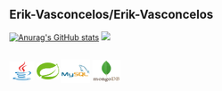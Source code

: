 
## Erik-Vasconcelos/Erik-Vasconcelos

[![Anurag's GitHub stats](https://github-readme-stats.vercel.app/api?username=Erik-Vasconcelos&count_private=true&show_icons=true&theme=dark)](https://github.com/Erik-Vasconcelos/github-readme-stats)
<img src="https://github-readme-stats.vercel.app/api/top-langs/?username=Erik-Vasconcelos&layout=compact&theme=dark"/>

<div style="display: inline_block"><br>
  <img align="center" alt="Java" height="35" width="45" src="https://raw.githubusercontent.com/devicons/devicon/master/icons/java/java-original.svg">
  <img align="center" alt="Spring" height="30" width="40" src="https://github.com/devicons/devicon/blob/master/icons/spring/spring-original.svg">
  <img align="center" alt="Myslq" height="42" width="52" src="https://github.com/devicons/devicon/blob/master/icons/mysql/mysql-original-wordmark.svg">
  <img align="center" alt="MongoDb" height="40" width="50" src="https://github.com/devicons/devicon/blob/master/icons/mongodb/mongodb-original-wordmark.svg">
</div>
